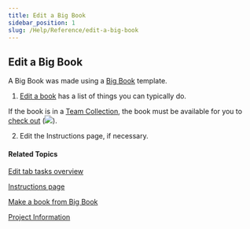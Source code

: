 ```yaml
---
title: Edit a Big Book
sidebar_position: 1
slug: /Help/Reference/edit-a-big-book
---
```


## Edit a Big Book

A Big Book was made using a [Big Book](../../Concepts/Big_Book.md) template.

1.  [Edit a book](Edit_a_book.md) has a list of things you can typically do.
    

If the book is in a [Team Collection](../../Concepts/Team_Collection.md), the book must be available for you to [check out](../Basic_tasks/Team_Collections/Team_Collections_overview.md) (![](/ref-docs-assets/images/Concepts/CHECKOUT.png)).

2.  Edit the Instructions page, if necessary.
    

#### Related Topics

[Edit tab tasks overview](Edit_tasks_overview.md)

[Instructions page](../../Concepts/Instructions_page.md)

[Make a book from Big Book](../Collections_tab_tasks/Make_a_book_from_Big_Book.md)

[Project Information](../../Concepts/Project_Information.md)